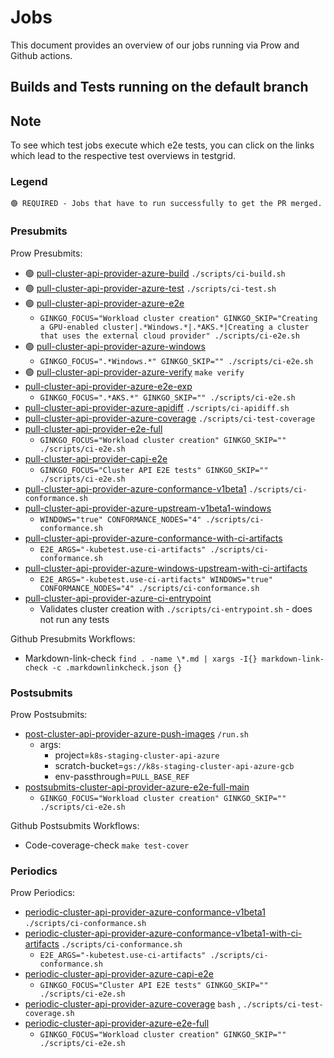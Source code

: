 # Jobs

This document provides an overview of our jobs running via Prow and Github actions.

## Builds and Tests running on the default branch

<aside class="note">

<h1> Note </h1>

To see which test jobs execute which e2e tests, you can click on the links which lead to the respective test overviews in testgrid.

</aside>


### Legend

    🟢 REQUIRED - Jobs that have to run successfully to get the PR merged.


### Presubmits

  Prow Presubmits:

  - 🟢 [pull-cluster-api-provider-azure-build]  `./scripts/ci-build.sh`
  - 🟢 [pull-cluster-api-provider-azure-test]  `./scripts/ci-test.sh`
  - 🟢 [pull-cluster-api-provider-azure-e2e]
       * `GINKGO_FOCUS="Workload cluster creation" GINKGO_SKIP="Creating a GPU-enabled cluster|.*Windows.*|.*AKS.*|Creating a cluster that uses the external cloud provider" ./scripts/ci-e2e.sh`
  - 🟢 [pull-cluster-api-provider-azure-windows]
       * `GINKGO_FOCUS=".*Windows.*" GINKGO_SKIP="" ./scripts/ci-e2e.sh`
  - 🟢 [pull-cluster-api-provider-azure-verify]   `make verify`
  - [pull-cluster-api-provider-azure-e2e-exp]
       * `GINKGO_FOCUS=".*AKS.*" GINKGO_SKIP="" ./scripts/ci-e2e.sh`
  - [pull-cluster-api-provider-azure-apidiff]  `./scripts/ci-apidiff.sh`
  - [pull-cluster-api-provider-azure-coverage]  `./scripts/ci-test-coverage`
  - [pull-cluster-api-provider-e2e-full]
       * `GINKGO_FOCUS="Workload cluster creation" GINKGO_SKIP="" ./scripts/ci-e2e.sh`
  - [pull-cluster-api-provider-capi-e2e]
       * `GINKGO_FOCUS="Cluster API E2E tests" GINKGO_SKIP="" ./scripts/ci-e2e.sh`
  - [pull-cluster-api-provider-azure-conformance-v1beta1]  `./scripts/ci-conformance.sh`
  - [pull-cluster-api-provider-azure-upstream-v1beta1-windows]
       * `WINDOWS="true" CONFORMANCE_NODES="4" ./scripts/ci-conformance.sh`
  - [pull-cluster-api-provider-azure-conformance-with-ci-artifacts]
       * `E2E_ARGS="-kubetest.use-ci-artifacts" ./scripts/ci-conformance.sh`
  - [pull-cluster-api-provider-azure-windows-upstream-with-ci-artifacts]
       * `E2E_ARGS="-kubetest.use-ci-artifacts" WINDOWS="true" CONFORMANCE_NODES="4" ./scripts/ci-conformance.sh`
  - [pull-cluster-api-provider-azure-ci-entrypoint]
      * Validates cluster creation with `./scripts/ci-entrypoint.sh` - does not run any tests


  Github Presubmits Workflows:

  - Markdown-link-check  `find . -name \*.md | xargs -I{} markdown-link-check -c .markdownlinkcheck.json {}`


### Postsubmits
  
  Prow Postsubmits:
  
  - [post-cluster-api-provider-azure-push-images]  `/run.sh`
       * args: 
           - project=`k8s-staging-cluster-api-azure`
           - scratch-bucket=`gs://k8s-staging-cluster-api-azure-gcb`
           - env-passthrough=`PULL_BASE_REF`
  - [postsubmits-cluster-api-provider-azure-e2e-full-main]
       * `GINKGO_FOCUS="Workload cluster creation" GINKGO_SKIP="" ./scripts/ci-e2e.sh`


  Github Postsubmits Workflows:

  - Code-coverage-check  `make test-cover`


### Periodics
  
  Prow Periodics:
  
  - [periodic-cluster-api-provider-azure-conformance-v1beta1]  `./scripts/ci-conformance.sh`
  - [periodic-cluster-api-provider-azure-conformance-v1beta1-with-ci-artifacts]  `./scripts/ci-conformance.sh`
      * `E2E_ARGS="-kubetest.use-ci-artifacts" ./scripts/ci-conformance.sh`
  - [periodic-cluster-api-provider-azure-capi-e2e]
      * `GINKGO_FOCUS="Cluster API E2E tests" GINKGO_SKIP="" ./scripts/ci-e2e.sh`
  - [periodic-cluster-api-provider-azure-coverage] `bash` , `./scripts/ci-test-coverage.sh`
  - [periodic-cluster-api-provider-azure-e2e-full]
      * `GINKGO_FOCUS="Workload cluster creation" GINKGO_SKIP="" ./scripts/ci-e2e.sh`

<!-- links -->
[pull-cluster-api-provider-azure-build]: https://testgrid.k8s.io/sig-cluster-lifecycle-cluster-api-provider-azure#capz-pr-build-main
[pull-cluster-api-provider-azure-test]: https://testgrid.k8s.io/sig-cluster-lifecycle-cluster-api-provider-azure#capz-pr-test-main
[pull-cluster-api-provider-azure-e2e]: https://testgrid.k8s.io/sig-cluster-lifecycle-cluster-api-provider-azure#capz-pr-e2e-main
[pull-cluster-api-provider-azure-windows]: https://testgrid.k8s.io/sig-cluster-lifecycle-cluster-api-provider-azure#capz-pr-e2e-windows-main
[pull-cluster-api-provider-azure-verify]: https://testgrid.k8s.io/sig-cluster-lifecycle-cluster-api-provider-azure#capz-verify-main
[pull-cluster-api-provider-azure-e2e-exp]:  https://testgrid.k8s.io/sig-cluster-lifecycle-cluster-api-provider-azure#capz-pr-e2e-exp-main
[pull-cluster-api-provider-azure-apidiff]: https://testgrid.k8s.io/sig-cluster-lifecycle-cluster-api-provider-azure#capz-pr-apidiff-main
[pull-cluster-api-provider-azure-coverage]: https://testgrid.k8s.io/sig-cluster-lifecycle-cluster-api-provider-azure#pr-coverage
[pull-cluster-api-provider-azure-ci-entrypoint]: https://testgrid.k8s.io/sig-cluster-lifecycle-cluster-api-provider-azure#capz-pr-ci-entrypoint
[pull-cluster-api-provider-e2e-full]: https://testgrid.k8s.io/sig-cluster-lifecycle-cluster-api-provider-azure#capz-pr-e2e-full-main
[pull-cluster-api-provider-capi-e2e]: https://testgrid.k8s.io/sig-cluster-lifecycle-cluster-api-provider-azure#capz-pr-capi-e2e-main
[pull-cluster-api-provider-azure-conformance-v1beta1]: https://testgrid.k8s.io/sig-cluster-lifecycle-cluster-api-provider-azure#capz-pull-conformance-v1beta1-main
[pull-cluster-api-provider-azure-upstream-v1beta1-windows]:  https://testgrid.k8s.io/sig-cluster-lifecycle-cluster-api-provider-azure#capz-pull-conformance-v1beta1-main
[pull-cluster-api-provider-azure-conformance-with-ci-artifacts]: https://testgrid.k8s.io/sig-cluster-lifecycle-cluster-api-provider-azure#capz-pr-conformance-v1beta1-k8s-main
[pull-cluster-api-provider-azure-windows-upstream-with-ci-artifacts]: https://testgrid.k8s.io/sig-cluster-lifecycle-cluster-api-provider-azure#capz-pr-conformance-v1beta1-k8s-main
[post-cluster-api-provider-azure-push-images]: https://testgrid.k8s.io/sig-cluster-lifecycle-cluster-api-provider-azure#post-cluster-api-provider-azure-push-images
[postsubmits-cluster-api-provider-azure-e2e-full-main]: https://testgrid.k8s.io/sig-cluster-lifecycle-cluster-api-provider-azure#capz-postsubmit-capi-e2e-full-main
[periodic-cluster-api-provider-azure-conformance-v1beta1]: https://testgrid.k8s.io/sig-cluster-lifecycle-cluster-api-provider-azure#capz-periodic-conformance-v1beta1-main
[periodic-cluster-api-provider-azure-conformance-v1beta1-with-ci-artifacts]: https://testgrid.k8s.io/sig-cluster-lifecycle-cluster-api-provider-azure#capz-periodic-conformance-v1beta1-k8s-main
[periodic-cluster-api-provider-azure-capi-e2e]: https://testgrid.k8s.io/sig-cluster-lifecycle-cluster-api-provider-azure#capz-periodic-capi-e2e-main
[periodic-cluster-api-provider-azure-coverage]: https://testgrid.k8s.io/sig-cluster-lifecycle-cluster-api-provider-azure#periodic-cluster-api-provider-azure-coverage
[periodic-cluster-api-provider-azure-e2e-full]: https://testgrid.k8s.io/sig-cluster-lifecycle-cluster-api-provider-azure#capz-periodic-capi-e2e-full-main
